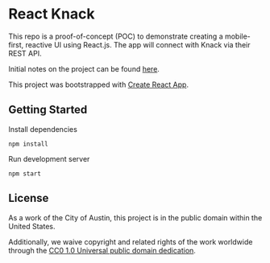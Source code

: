 # React Knack

This repo is a proof-of-concept (POC) to demonstrate creating a mobile-first, reactive UI using React.js. The app will connect with Knack via their REST API.

Initial notes on the project can be found [here](https://gist.github.com/mateoclarke/8a16b1a212d390c00b01b7fdc33c2b94).

This project was bootstrapped with [Create React App](https://github.com/facebookincubator/create-react-app).

## Getting Started

Install dependencies

`npm install`

Run development server

`npm start`

## License

As a work of the City of Austin, this project is in the public domain within the United States.

Additionally, we waive copyright and related rights of the work worldwide through the [CC0 1.0 Universal public domain dedication](https://creativecommons.org/publicdomain/zero/1.0/).
